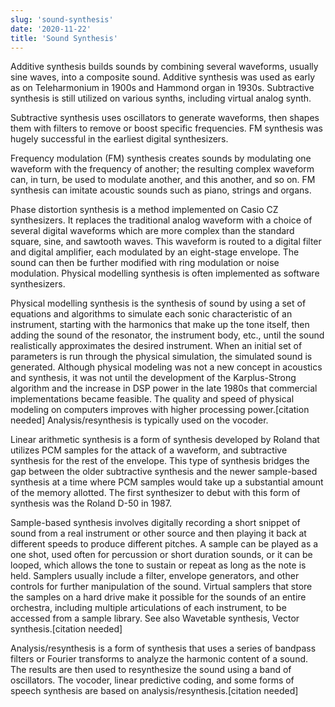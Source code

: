 ```yaml
---
slug: 'sound-synthesis'
date: '2020-11-22'
title: 'Sound Synthesis'
---
```


Additive synthesis builds sounds by combining several waveforms, usually sine
waves, into a composite sound. Additive synthesis was used as early as on
Teleharmonium in 1900s and Hammond organ in 1930s. Subtractive synthesis is
still utilized on various synths, including virtual analog synth.

Subtractive synthesis uses oscillators to generate waveforms, then shapes them
with filters to remove or boost specific frequencies. FM synthesis was hugely
successful in the earliest digital synthesizers.

Frequency modulation (FM) synthesis creates sounds by modulating one waveform
with the frequency of another; the resulting complex waveform can, in turn, be
used to modulate another, and this another, and so on. FM synthesis can imitate
acoustic sounds such as piano, strings and organs.

Phase distortion synthesis is a method implemented on Casio CZ synthesizers. It
replaces the traditional analog waveform with a choice of several digital
waveforms which are more complex than the standard square, sine, and sawtooth
waves. This waveform is routed to a digital filter and digital amplifier, each
modulated by an eight-stage envelope. The sound can then be further modified
with ring modulation or noise modulation. Physical modelling synthesis is often
implemented as software synthesizers.

Physical modelling synthesis is the synthesis of sound by using a set of
equations and algorithms to simulate each sonic characteristic of an instrument,
starting with the harmonics that make up the tone itself, then adding the sound
of the resonator, the instrument body, etc., until the sound realistically
approximates the desired instrument. When an initial set of parameters is run
through the physical simulation, the simulated sound is generated. Although
physical modeling was not a new concept in acoustics and synthesis, it was not
until the development of the Karplus-Strong algorithm and the increase in DSP
power in the late 1980s that commercial implementations became feasible. The
quality and speed of physical modeling on computers improves with higher
processing power.[citation needed] Analysis/resynthesis is typically used on the
vocoder.

Linear arithmetic synthesis is a form of synthesis developed by Roland that
utilizes PCM samples for the attack of a waveform, and subtractive synthesis for
the rest of the envelope. This type of synthesis bridges the gap between the
older subtractive synthesis and the newer sample-based synthesis at a time where
PCM samples would take up a substantial amount of the memory allotted. The first
synthesizer to debut with this form of synthesis was the Roland D-50 in 1987.

Sample-based synthesis involves digitally recording a short snippet of sound
from a real instrument or other source and then playing it back at different
speeds to produce different pitches. A sample can be played as a one shot, used
often for percussion or short duration sounds, or it can be looped, which allows
the tone to sustain or repeat as long as the note is held. Samplers usually
include a filter, envelope generators, and other controls for further
manipulation of the sound. Virtual samplers that store the samples on a hard
drive make it possible for the sounds of an entire orchestra, including multiple
articulations of each instrument, to be accessed from a sample library. See also
Wavetable synthesis, Vector synthesis.[citation needed]

Analysis/resynthesis is a form of synthesis that uses a series of bandpass
filters or Fourier transforms to analyze the harmonic content of a sound. The
results are then used to resynthesize the sound using a band of oscillators. The
vocoder, linear predictive coding, and some forms of speech synthesis are based
on analysis/resynthesis.[citation needed]
